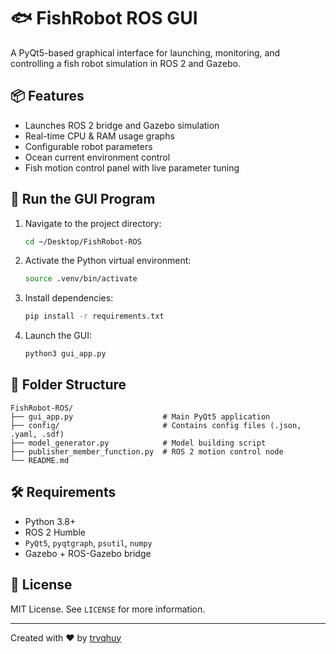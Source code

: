 # 🐟 FishRobot ROS GUI

A PyQt5-based graphical interface for launching, monitoring, and controlling a fish robot simulation in ROS 2 and Gazebo.

## 📦 Features

- Launches ROS 2 bridge and Gazebo simulation
- Real-time CPU & RAM usage graphs
- Configurable robot parameters
- Ocean current environment control
- Fish motion control panel with live parameter tuning

## 🚀 Run the GUI Program

1. Navigate to the project directory:

   ```bash
   cd ~/Desktop/FishRobot-ROS
   ```

2. Activate the Python virtual environment:

   ```bash
   source .venv/bin/activate
   ```

3. Install dependencies:

   ```bash
   pip install -r requirements.txt
   ```

4. Launch the GUI:

   ```bash
   python3 gui_app.py
   ```

## 📂 Folder Structure

```
FishRobot-ROS/
├── gui_app.py                    # Main PyQt5 application
├── config/                       # Contains config files (.json, .yaml, .sdf)
├── model_generator.py            # Model building script
├── publisher_member_function.py  # ROS 2 motion control node
└── README.md
```

## 🛠 Requirements

- Python 3.8+
- ROS 2 Humble
- `PyQt5`, `pyqtgraph`, `psutil`, `numpy`
- Gazebo + ROS-Gazebo bridge

## 📄 License

MIT License. See `LICENSE` for more information.

---

Created with ❤️ by [trvqhuy](https://github.com/trvqhuy)